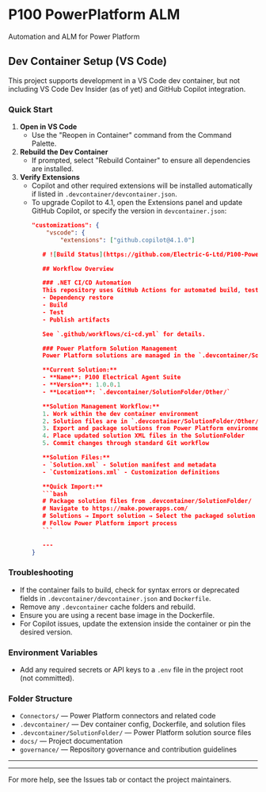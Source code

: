 
# P100 PowerPlatform ALM

Automation and ALM for Power Platform

## Dev Container Setup (VS Code)

This project supports development in a VS Code dev container, but not including VS Code Dev Insider (as of yet) and GitHub Copilot integration.

### Quick Start

1. **Open in VS Code**
	 - Use the "Reopen in Container" command from the Command Palette.
2. **Rebuild the Dev Container**
	 - If prompted, select "Rebuild Container" to ensure all dependencies are installed.
3. **Verify Extensions**
	 - Copilot and other required extensions will be installed automatically if listed in `.devcontainer/devcontainer.json`.
	 - To upgrade Copilot to 4.1, open the Extensions panel and update GitHub Copilot, or specify the version in `devcontainer.json`:
		 ```json
		 "customizations": {
			 "vscode": {
				 "extensions": ["github.copilot@4.1.0"]

			# ![Build Status](https://github.com/Electric-G-Ltd/P100-PowerPlatform-ALM/actions/workflows/ci-cd.yml/badge.svg)

			## Workflow Overview

			### .NET CI/CD Automation
			This repository uses GitHub Actions for automated build, test, and publish of the .NET solution. Every push or pull request to `main` triggers:
			- Dependency restore
			- Build
			- Test
			- Publish artifacts

			See `.github/workflows/ci-cd.yml` for details.

			### Power Platform Solution Management
			Power Platform solutions are managed in the `.devcontainer/SolutionFolder/` directory as part of the dev container workflow.

			**Current Solution:**
			- **Name**: P100 Electrical Agent Suite
			- **Version**: 1.0.0.1
			- **Location**: `.devcontainer/SolutionFolder/Other/`

			**Solution Management Workflow:**
			1. Work within the dev container environment
			2. Solution files are in `.devcontainer/SolutionFolder/Other/`
			3. Export and package solutions from Power Platform environment
			4. Place updated solution XML files in the SolutionFolder
			5. Commit changes through standard Git workflow

			**Solution Files:**
			- `Solution.xml` - Solution manifest and metadata
			- `Customizations.xml` - Customization definitions

			**Quick Import:**
			```bash
			# Package solution files from .devcontainer/SolutionFolder/
			# Navigate to https://make.powerapps.com/
			# Solutions → Import solution → Select the packaged solution
			# Follow Power Platform import process
			```

			---
		 }
		 ```

### Troubleshooting

- If the container fails to build, check for syntax errors or deprecated fields in `.devcontainer/devcontainer.json` and `Dockerfile`.
- Remove any `.devcontainer` cache folders and rebuild.
- Ensure you are using a recent base image in the Dockerfile.
- For Copilot issues, update the extension inside the container or pin the desired version.

### Environment Variables

- Add any required secrets or API keys to a `.env` file in the project root (not committed).

### Folder Structure

- `Connectors/` — Power Platform connectors and related code
- `.devcontainer/` — Dev container config, Dockerfile, and solution files
- `.devcontainer/SolutionFolder/` — Power Platform solution source files
- `docs/` — Project documentation
- `governance/` — Repository governance and contribution guidelines

---

---
For more help, see the Issues tab or contact the project maintainers.